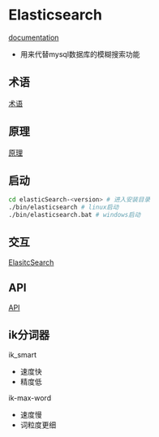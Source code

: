 # Elasticsearch

[documentation](https://www.elastic.co/guide/cn/elasticsearch/guide/current/running-elasticsearch.html)

- 用来代替mysql数据库的模糊搜索功能

## 术语

[术语](ElasticSearch_Terms.md)

## 原理

[原理](ElasticSearch_Principle.md)

## 启动

```bash
cd elasticSearch-<version> # 进入安装目录
./bin/elasticsearch # linux启动
./bin/elasticsearch.bat # windows启动
```

## 交互

[ElasitcSearch](ElasticSearch_Interact.md)

## API

[API](ElasticSearch_API.md)

## ik分词器

ik_smart

- 速度快
- 精度低

ik-max-word

- 速度慢
- 词粒度更细

